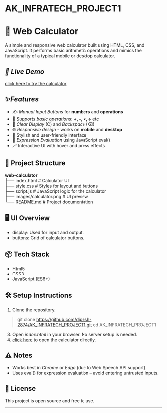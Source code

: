 # AK_INFRATECH_PROJECT1

# 🔢 Web Calculator

A simple and responsive web calculator built using HTML, CSS, and JavaScript. It performs basic arithmetic operations and mimics the functionality of a typical mobile or desktop calculator.

## *🚀 Live Demo*

[click here to try the calculator](https://uttaran-1907.github.io/AK_INFRATECH_PROJECT1/)

## ✨*Features*

- ✍ *Manual Input Buttons* for **numbers** and **operations**
- 🧮 *Supports basic operations*: **+, -, ×, ÷** etc
- 🧹 *Clear Display* (C) and *Backspace* (⌫)
- 🌐 *Responsive design* - works on **mobile** and **desktop**
- 💎 Stylish and user-friendly interface
- 🧠 *Expression Evaluation* using JavaScript eval()
- 🪄 Interactive UI with hover and press effects

## 📁 Project Structure
  **web-calculator**
<br>├── index.html # Calculator UI
<br>├── style.css # Styles for layout and buttons
<br>├── script.js # JavaScript logic for the calculator
<br>├── images/calculator.png # UI preview
<br>└── README.md # Project documentation
## 🖥 UI Overview

- display: Used for input and output.
- buttons: Grid of calculator buttons.
## 📦 Tech Stack

- Html5
- CSS3
- JavaScript (ES6+)

## 🛠 Setup Instructions

1. Clone the repository.
>git clone https://github.com/dipesh-2874/AK_INFRATECH_PROJECT1.git cd AK_INFRATECH_PROJECT1
3. Open *index.html* in your browser. No server setup is needed.
4. [click here](https://github.com/uttaran-1907/AK_INFRATECH_PROJECT1.git) to open the calculator directly.

## ⚠ Notes

- Works best in *Chrome* or *Edge* (due to Web Speech API support).
- Uses eval() for expression evaluation – avoid entering untrusted inputs.

## 📄 License

This project is open source and free to use.

---
